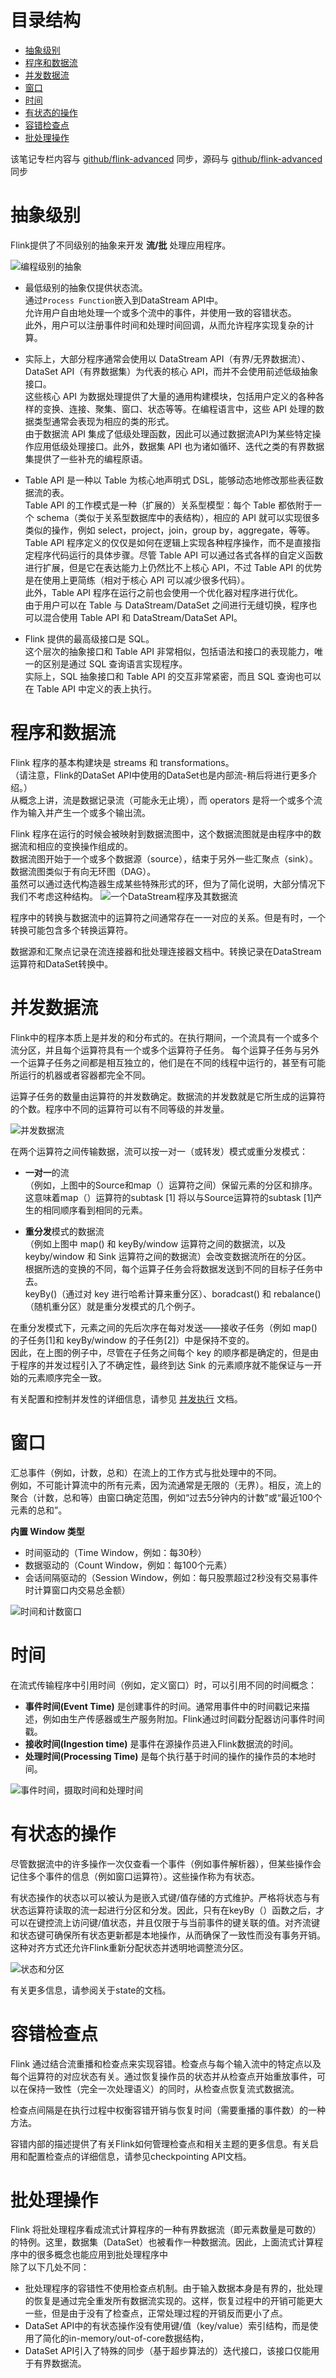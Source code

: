 目录结构
=================

   * [抽象级别](#抽象级别)
   * [程序和数据流](#程序和数据流)
   * [并发数据流](#并发数据流)
   * [窗口](#窗口)
   * [时间](#时间)
   * [有状态的操作](#有状态的操作)
   * [容错检查点](#容错检查点)
   * [批处理操作](#批处理操作)

该笔记专栏内容与 [github/flink-advanced](https://github.com/GourdErwa/flink-advanced/tree/master/flink-notes) 同步，源码与 [github/flink-advanced](https://github.com/GourdErwa/flink-advanced) 同步
# 抽象级别
Flink提供了不同级别的抽象来开发 **流/批** 处理应用程序。

![编程级别的抽象](https://raw.githubusercontent.com/GourdErwa/flink-advanced/master/flink-notes/images/levels_of_abstraction.png)

- 最低级别的抽象仅提供状态流。  
通过`Process Function`嵌入到DataStream API中。  
允许用户自由地处理一个或多个流中的事件，并使用一致的容错状态。    
此外，用户可以注册事件时间和处理时间回调，从而允许程序实现复杂的计算。

- 实际上，大部分程序通常会使用以 DataStream API（有界/无界数据流）、DataSet API（有界数据集）为代表的核心 API，而并不会使用前述低级抽象接口。  
这些核心 API 为数据处理提供了大量的通用构建模块，包括用户定义的各种各样的变换、连接、聚集、窗口、状态等等。在编程语言中，这些 API 处理的数据类型通常会表现为相应的类的形式。   
由于数据流 API 集成了低级处理函数，因此可以通过数据流API为某些特定操作应用低级处理接口。此外，数据集 API 也为诸如循环、迭代之类的有界数据集提供了一些补充的编程原语。  

-  Table API 是一种以 Table 为核心地声明式 DSL，能够动态地修改那些表征数据流的表。   
Table API 的工作模式是一种（扩展的）关系型模型：每个 Table 都依附于一个 schema（类似于关系型数据库中的表结构），相应的 API 就可以实现很多类似的操作，例如 select，project，join，group by，aggregate，等等。    
Table API 程序定义的仅仅是如何在逻辑上实现各种程序操作，而不是直接指定程序代码运行的具体步骤。尽管 Table API 可以通过各式各样的自定义函数进行扩展，但是它在表达能力上仍然比不上核心 API，不过 Table API 的优势是在使用上更简练（相对于核心 API 可以减少很多代码）。  
此外，Table API 程序在运行之前也会使用一个优化器对程序进行优化。  
由于用户可以在 Table 与 DataStream/DataSet 之间进行无缝切换，程序也可以混合使用 Table API 和 DataStream/DataSet API。

- Flink 提供的最高级接口是 SQL。  
这个层次的抽象接口和 Table  API 非常相似，包括语法和接口的表现能力，唯一的区别是通过 SQL 查询语言实现程序。    
实际上，SQL 抽象接口和 Table  API 的交互非常紧密，而且 SQL 查询也可以在 Table  API 中定义的表上执行。

# 程序和数据流
Flink 程序的基本构建块是 streams 和 transformations。  
（请注意，Flink的DataSet API中使用的DataSet也是内部流-稍后将进行更多介绍。）  
从概念上讲，流是数据记录流（可能永无止境），而 operators 是将一个或多个流作为输入并产生一个或多个输出流。   


Flink 程序在运行的时候会被映射到数据流图中，这个数据流图就是由程序中的数据流和相应的变换操作组成的。  
数据流图开始于一个或多个数据源（source），结束于另外一些汇聚点（sink）。  
数据流图类似于有向无环图（DAG）。  
虽然可以通过迭代构造器生成某些特殊形式的环，但为了简化说明，大部分情况下我们不考虑这种结构。
![一个DataStream程序及其数据流](https://raw.githubusercontent.com/GourdErwa/flink-advanced/master/flink-notes/images/program_dataflow.png)

程序中的转换与数据流中的运算符之间通常存在一一对应的关系。但是有时，一个转换可能包含多个转换运算符。

数据源和汇聚点记录在流连接器和批处理连接器文档中。转换记录在DataStream运算符和DataSet转换中。

# 并发数据流
Flink中的程序本质上是并发的和分布式的。在执行期间，一个流具有一个或多个流分区，并且每个运算符具有一个或多个运算符子任务。
每个运算子任务与另外一个运算子任务之间都是相互独立的，他们是在不同的线程中运行的，甚至有可能所运行的机器或者容器都完全不同。

运算子任务的数量由运算符的并发数确定。数据流的并发数就是它所生成的运算符的个数。程序中不同的运算符可以有不同等级的并发量。

![并发数据流](https://raw.githubusercontent.com/GourdErwa/flink-advanced/master/flink-notes/images/parallel_dataflow.png)

在两个运算符之间传输数据，流可以按一对一（或转发）模式或重分发模式：

- **一对一**的流     
（例如，上图中的Source和map（）运算符之间）保留元素的分区和排序。    
这意味着map（）运算符的subtask [1] 将以与Source运算符的subtask [1]产生的相同顺序看到相同的元素。

- **重分发**模式的数据流  
（例如上图中 map() 和 keyBy/window 运算符之间的数据流，以及 keyby/window 和 Sink 运算符之间的数据流）会改变数据流所在的分区。  
根据所选的变换的不同，每个运算子任务会将数据发送到不同的目标子任务中去。  
keyBy()（通过对 key 进行哈希计算来重分区）、boradcast() 和 rebalance()（随机重分区）就是重分发模式的几个例子。


在重分发模式下，元素之间的先后次序在每对发送——接收子任务（例如 map() 的子任务[1]和 keyBy/window 的子任务[2]）中是保持不变的。  
因此，在上图的例子中，尽管在子任务之间每个 key 的顺序都是确定的，但是由于程序的并发过程引入了不确定性，最终到达 Sink 的元素顺序就不能保证与一开始的元素顺序完全一致。

有关配置和控制并发性的详细信息，请参见 [并发执行](https://ci.apache.org/projects/flink/flink-docs-release-1.9/zh/dev/parallel.html) 文档。

# 窗口
汇总事件（例如，计数，总和）在流上的工作方式与批处理中的不同。  
例如，不可能计算流中的所有元素，因为流通常是无限的（无界）。相反，流上的聚合（计数，总和等）由窗口确定范围，例如“过去5分钟内的计数”或“最近100个元素的总和”。


**内置 Window 类型**
- 时间驱动的（Time Window，例如：每30秒）
- 数据驱动的（Count Window，例如：每100个元素）
- 会话间隔驱动的（Session Window，例如：每只股票超过2秒没有交易事件时计算窗口内交易总金额）

![时间和计数窗口](https://raw.githubusercontent.com/GourdErwa/flink-advanced/master/flink-notes/images/windows.png)

# 时间
在流式传输程序中引用时间（例如，定义窗口）时，可以引用不同的时间概念：

- **事件时间(Event Time)** 是创建事件的时间。通常用事件中的时间戳记来描述，例如由生产传感器或生产服务附加。Flink通过时间戳分配器访问事件时间戳。
- **接收时间(Ingestion time)** 是事件在源操作员进入Flink数据流的时间。
- **处理时间(Processing Time)** 是每个执行基于时间的操作的操作员的本地时间。

![事件时间，摄取时间和处理时间](https://raw.githubusercontent.com/GourdErwa/flink-advanced/master/flink-notes/images/event_ingestion_processing_time.png)

# 有状态的操作
尽管数据流中的许多操作一次仅查看一个事件（例如事件解析器），但某些操作会记住多个事件的信息（例如窗口运算符）。这些操作称为有状态。

有状态操作的状态以可以被认为是嵌入式键/值存储的方式维护。严格将状态与有状态运算符读取的流一起进行分区和分发。因此，只有在keyBy（）函数之后，才可以在键控流上访问键/值状态，并且仅限于与当前事件的键关联的值。对齐流键和状态键可确保所有状态更新都是本地操作，从而确保了一致性而没有事务开销。这种对齐方式还允许Flink重新分配状态并透明地调整流分区。

![状态和分区](https://raw.githubusercontent.com/GourdErwa/flink-advanced/master/flink-notes/images/state_partitioning.png)

有关更多信息，请参阅关于state的文档。

# 容错检查点
Flink 通过结合流重播和检查点来实现容错。检查点与每个输入流中的特定点以及每个运算符的对应状态有关。通过恢复操作员的状态并从检查点开始重放事件，可以在保持一致性（完全一次处理语义）的同时，从检查点恢复流式数据流。

检查点间隔是在执行过程中权衡容错开销与恢复时间（需要重播的事件数）的一种方法。

容错内部的描述提供了有关Flink如何管理检查点和相关主题的更多信息。有关启用和配置检查点的详细信息，请参见checkpointing API文档。

# 批处理操作
Flink 将批处理程序看成流式计算程序的一种有界数据流（即元素数量是可数的）的特例。这里，数据集（DataSet）也被看作一种数据流。因此，上面流式计算程序中的很多概念也能应用到批处理程序中  
除了以下几处不同：

- 批处理程序的容错性不使用检查点机制。由于输入数据本身是有界的，批处理的恢复是通过完全重发所有数据流实现的。这样，恢复过程中的开销可能更大一些，但是由于没有了检查点，正常处理过程的开销反而更小了点。
- DataSet API中的有状态操作没有使用键/值（key/value）索引结构，而是使用了简化的in-memory/out-of-core数据结构，
- DataSet API引入了特殊的同步（基于超步算法的）迭代接口，该接口仅能用于有界数据流。